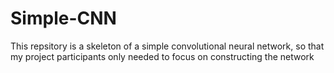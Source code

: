 # Simple-CNN

This repsitory is a skeleton of a simple convolutional neural network, so that my project participants only needed to focus on constructing the network
